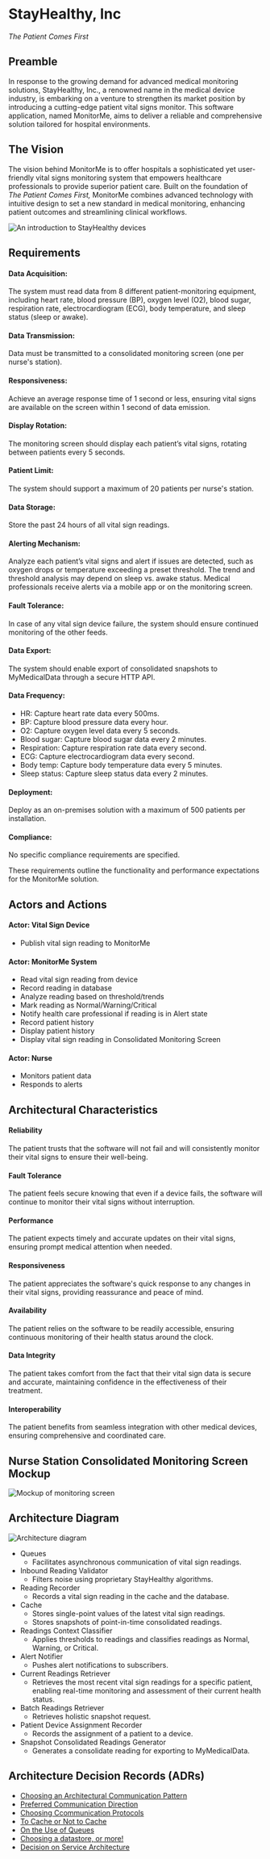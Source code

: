 # StayHealthy, Inc

_The Patient Comes First_

## Preamble

In response to the growing demand for advanced medical monitoring solutions, StayHealthy, Inc., a renowned name in the medical device industry, is embarking on a venture to strengthen its market position by introducing a cutting-edge patient vital signs monitor. This software application, named MonitorMe, aims to deliver a reliable and comprehensive solution tailored for hospital environments.

## The Vision

The vision behind MonitorMe is to offer hospitals a sophisticated yet user-friendly vital signs monitoring system that empowers healthcare professionals to provide superior patient care. Built on the foundation of _The Patient Comes First,_ MonitorMe combines advanced technology with intuitive design to set a new standard in medical monitoring, enhancing patient outcomes and streamlining clinical workflows.

![An introduction to StayHealthy devices](/images/StayHealthy.jpg)

## Requirements

#### Data Acquisition:

The system must read data from 8 different patient-monitoring equipment, including heart rate, blood pressure (BP), oxygen level (O2), blood sugar, respiration rate, electrocardiogram (ECG), body temperature, and sleep status (sleep or awake).

#### Data Transmission:

Data must be transmitted to a consolidated monitoring screen (one per nurse's station).

#### Responsiveness:

Achieve an average response time of 1 second or less, ensuring vital signs are available on the screen within 1 second of data emission.

#### Display Rotation:

The monitoring screen should display each patient’s vital signs, rotating between patients every 5 seconds.

#### Patient Limit:

The system should support a maximum of 20 patients per nurse's station.

#### Data Storage:

Store the past 24 hours of all vital sign readings.

#### Alerting Mechanism:

Analyze each patient’s vital signs and alert if issues are detected, such as oxygen drops or temperature exceeding a preset threshold. The trend and threshold analysis may depend on sleep vs. awake status. Medical professionals receive alerts via a mobile app or on the monitoring screen.

#### Fault Tolerance:

In case of any vital sign device failure, the system should ensure continued monitoring of the other feeds.

#### Data Export:

The system should enable export of consolidated snapshots to MyMedicalData through a secure HTTP API.

#### Data Frequency:

- HR: Capture heart rate data every 500ms.
- BP: Capture blood pressure data every hour.
- O2: Capture oxygen level data every 5 seconds.
- Blood sugar: Capture blood sugar data every 2 minutes.
- Respiration: Capture respiration rate data every second.
- ECG: Capture electrocardiogram data every second.
- Body temp: Capture body temperature data every 5 minutes.
- Sleep status: Capture sleep status data every 2 minutes.

#### Deployment:

Deploy as an on-premises solution with a maximum of 500 patients per installation.

#### Compliance:

No specific compliance requirements are specified.

These requirements outline the functionality and performance expectations for the MonitorMe solution.

## Actors and Actions

#### Actor: Vital Sign Device

- Publish vital sign reading to MonitorMe

#### Actor: MonitorMe System

- Read vital sign reading from device
- Record reading in database
- Analyze reading based on threshold/trends
- Mark reading as Normal/Warning/Critical
- Notify health care professional if reading is in Alert state
- Record patient history
- Display patient history
- Display vital sign reading in Consolidated Monitoring Screen

#### Actor: Nurse

- Monitors patient data
- Responds to alerts

## Architectural Characteristics

#### Reliability

The patient trusts that the software will not fail and will consistently monitor their vital signs to ensure their well-being.

#### Fault Tolerance

The patient feels secure knowing that even if a device fails, the software will continue to monitor their vital signs without interruption.

#### Performance

The patient expects timely and accurate updates on their vital signs, ensuring prompt medical attention when needed.

#### Responsiveness

The patient appreciates the software's quick response to any changes in their vital signs, providing reassurance and peace of mind.

#### Availability

The patient relies on the software to be readily accessible, ensuring continuous monitoring of their health status around the clock.

#### Data Integrity

The patient takes comfort from the fact that their vital sign data is secure and accurate, maintaining confidence in the effectiveness of their treatment.

#### Interoperability

The patient benefits from seamless integration with other medical devices, ensuring comprehensive and coordinated care.

## Nurse Station Consolidated Monitoring Screen Mockup

![Mockup of monitoring screen](/images/Mockup.jpg)

## Architecture Diagram

![Architecture diagram](/images/ArchDiagram.jpg)

- Queues
  - Facilitates asynchronous communication of vital sign readings.
- Inbound Reading Validator
  - Filters noise using proprietary StayHealthy algorithms.
- Reading Recorder
  - Records a vital sign reading in the cache and the database.
- Cache
  - Stores single-point values of the latest vital sign readings.
  - Stores snapshots of point-in-time consolidated readings.
- Readings Context Classifier
  - Applies thresholds to readings and classifies readings as Normal, Warning, or Critical.
- Alert Notifier
  - Pushes alert notifications to subscribers.
- Current Readings Retriever
  - Retrieves the most recent vital sign readings for a specific patient, enabling real-time monitoring and assessment of their current health status.
- Batch Readings Retriever
  - Retrieves holistic snapshot request.
- Patient Device Assignment Recorder
  - Records the assignment of a patient to a device.
- Snapshot Consolidated Readings Generator
  - Generates a consolidate reading for exporting to MyMedicalData.

## Architecture Decision Records (ADRs)

- [Choosing an Architectural Communication Pattern](/ADRs/01-CommunicationPattern-UsingEventPubSub.md)
- [Preferred Communication Direction](/ADRs/02-CommunicationDirection-Push.md)
- [Choosing Ccommunication Protocols](/ADRs/03-CommunicationProtocols-UNDECIDED.md)
- [To Cache or Not to Cache](/ADRs/04-Caching-Yes.md)
- [On the Use of Queues](/ADRs/05-Queuing-Yes.md)
- [Choosing a datastore, or more!](/ADRs/06-Datastores-UNDECIDED.md)
- [Decision on Service Architecture](/ADRs/07-ServiceSingularity-GenericService.md)
